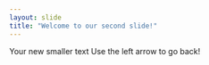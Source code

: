```yaml
---
layout: slide
title: "Welcome to our second slide!"
---
```

Your new smaller text
Use the left arrow to go back!
